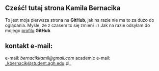 ## Cześć! tutaj strona Kamila Bernacika

To jest moja pierwsza strona na **GitHub**, jak na razie nie ma to za dużo do oglądania. Myśle, że z czasem to się zmieni `:)` Jak na razie odsyłam do mojego [profilu](https://github.com/kamilb28) **GitHub**.

## kontakt e-mail:

e-mail: _bernacikkamil@gmail.com_ 
academic e-mail: _kbernacik@student.agh.edu.pl_
